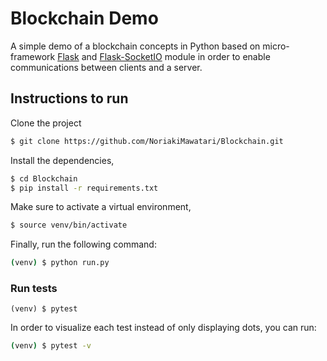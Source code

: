 # Blockchain Demo
A simple demo of a blockchain concepts in Python based on micro-framework [Flask](https://flask.palletsprojects.com/en/2.0.x/tutorial/factory/) 
and [Flask-SocketIO](https://flask-socketio.readthedocs.io/en/latest/#) module in order to enable communications between 
clients and a server.


## Instructions to run
Clone the project
```sh
$ git clone https://github.com/NoriakiMawatari/Blockchain.git
```
Install the dependencies,

```sh
$ cd Blockchain
$ pip install -r requirements.txt
```

Make sure to activate a virtual environment,

```sh 
$ source venv/bin/activate
```

Finally, run the following command: 
```sh
(venv) $ python run.py
```

### Run tests
```shell
(venv) $ pytest
```

In order to visualize each test instead of only displaying dots, you can run:
```sh
(venv) $ pytest -v
```